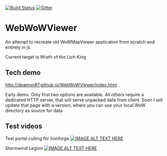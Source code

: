 [![Build Status](https://travis-ci.org/Deamon87/WebWoWViewer.svg?branch=master)](https://travis-ci.org/Deamon87/WebWoWViewer)
[![Gitter](https://badges.gitter.im/Join%20Chat.svg)](https://gitter.im/Deamon87/WebWoWViewer?utm_source=badge&utm_medium=badge&utm_campaign=pr-badge&utm_content=badge)

# WebWoWViewer
An attempt to recreate old WoWMapViewer application from scratch and entirely in js

Current target is Wrath of the Lich King

## Tech demo

http://deamon87.github.io/WebWoWViewer/index.html

Early demo. Only first two options are available. All others require a dedicated HTTP server, that will serve unpacked data from client.
Soon I will update that page with a version, where you can use your local WoW directory as source for data

## Test videos

Test portal culling for Ironforge
[![IMAGE ALT TEXT HERE](http://i.imgur.com/FrWJB3i.png)](https://www.youtube.com/watch?v=_QJVAMeTiyM)

Stormwind Legion
[![IMAGE ALT TEXT HERE](https://img.youtube.com/vi/t1HCbeSS_nI/0.jpg)](https://www.youtube.com/watch?v=t1HCbeSS_nI)
